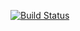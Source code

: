 [![Build Status](https://travis-ci.org/kwl005/lab5-CSE110.svg?branch=master)](https://travis-ci.org/kwl005/lab5-CSE110)

